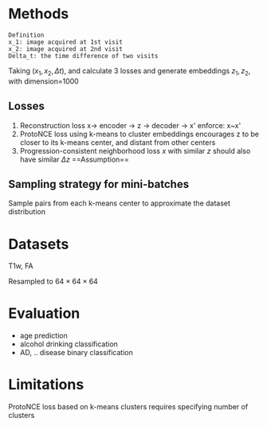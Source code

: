 
# Methods

```
Definition
x_1: image acquired at 1st visit
x_2: image acquired at 2nd visit
Delta_t: the time difference of two visits
```
Taking $(x_1,x_2,\Delta t)$, and calculate 3 losses and generate embeddings $z_1,z_2$, with dimension=1000
## Losses
1. Reconstruction loss
	   x-> encoder -> z -> decoder -> x'
	   enforce: x~x'
2. ProtoNCE loss
   using k-means to cluster embeddings
   encourages z to be closer to its k-means center, and distant from other centers
3. Progression-consistent neighborhood loss
   $x$  with similar $z$ should also have similar $\Delta z$ ==Assumption==

## Sampling strategy for mini-batches
Sample pairs from each k-means center to approximate the dataset distribution


# Datasets

T1w, FA

Resampled to $64\times64\times64$
# Evaluation

- age prediction
- alcohol drinking classification
- AD, .. disease binary classification

# Limitations

ProtoNCE loss based on k-means clusters requires specifying number of clusters

